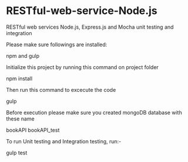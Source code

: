 # RESTful-web-service-Node.js
RESTful web services Node.js,  Express.js and Mocha unit testing and integration 

Please make sure followings are installed:

npm and gulp

Initialize this project by running this command on project folder

npm install

Then run this command to excecute the code
 
gulp

Before execution please make sure you created mongoDB database with these name

bookAPI
bookAPI_test

To run Unit testing and Integration testing, run:-

gulp test
